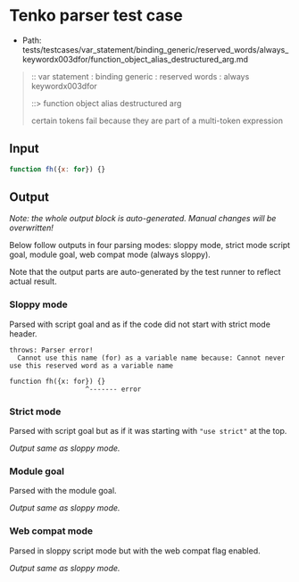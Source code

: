 # Tenko parser test case

- Path: tests/testcases/var_statement/binding_generic/reserved_words/always_keywordx003dfor/function_object_alias_destructured_arg.md

> :: var statement : binding generic : reserved words : always keywordx003dfor
>
> ::> function object alias destructured arg
>
> certain tokens fail because they are part of a multi-token expression

## Input

`````js
function fh({x: for}) {}
`````

## Output

_Note: the whole output block is auto-generated. Manual changes will be overwritten!_

Below follow outputs in four parsing modes: sloppy mode, strict mode script goal, module goal, web compat mode (always sloppy).

Note that the output parts are auto-generated by the test runner to reflect actual result.

### Sloppy mode

Parsed with script goal and as if the code did not start with strict mode header.

`````
throws: Parser error!
  Cannot use this name (for) as a variable name because: Cannot never use this reserved word as a variable name

function fh({x: for}) {}
                   ^------- error
`````

### Strict mode

Parsed with script goal but as if it was starting with `"use strict"` at the top.

_Output same as sloppy mode._

### Module goal

Parsed with the module goal.

_Output same as sloppy mode._

### Web compat mode

Parsed in sloppy script mode but with the web compat flag enabled.

_Output same as sloppy mode._
